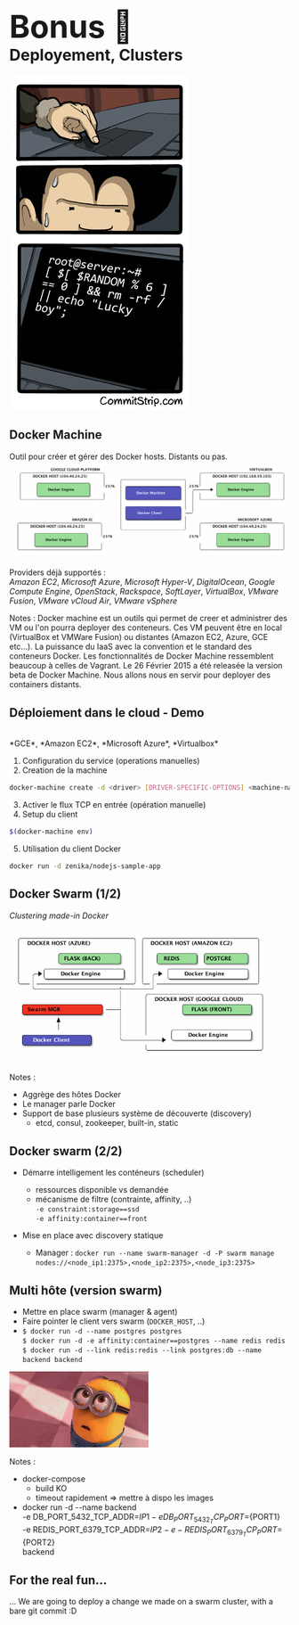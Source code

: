 # <span style="font-size: 2em;"><span style="font-weight: bold;">Bonus</span> 🐳</span> <br/> Deployement, Clusters

![](ressources/roulette-russe.jpg)



## Docker Machine

Outil pour créer et gérer des Docker hosts. Distants ou pas.
![](ressources/dockermachine.png)

Providers déjà supportés : <br/>
*Amazon EC2*, *Microsoft Azure*, *Microsoft Hyper-V*, *DigitalOcean*, *Google Compute Engine*, *OpenStack*, *Rackspace*, *SoftLayer*, *VirtualBox*, *VMware Fusion*, *VMware vCloud Air*, *VMware vSphere*

Notes :
Docker machine est un outils qui permet de creer et administrer des VM ou l'on pourra deployer des conteneurs. Ces VM peuvent être en local (VirtualBox et VMWare Fusion) ou distantes (Amazon EC2, Azure, GCE etc...). La puissance du IaaS avec la convention et le standard des conteneurs Docker. 
Les fonctionnalités de Docker Machine ressemblent beaucoup à celles de Vagrant. 
Le 26 Février 2015 a été releasée la version beta de Docker Machine.
Nous allons nous en servir pour deployer des containers distants.



## Déploiement dans le cloud - Demo
<br/>
*GCE*, *Amazon EC2*, *Microsoft Azure*, *Virtualbox*<br/>

1. Configuration du service (operations manuelles)
2. Creation de la machine
```bash
docker-machine create -d <driver> [DRIVER-SPECIFIC-OPTIONS] <machine-name>
```
3. Activer le flux TCP en entrée (opération manuelle)
4. Setup du client
```bash
$(docker-machine env)
```
5. Utilisation du client Docker
```bash
docker run -d zenika/nodejs-sample-app
```



## Docker Swarm (1/2)

*Clustering made-in Docker*
![](ressources/multihost-swarm.png)


Notes :
- Aggrège des hôtes Docker
- Le manager parle Docker
- Support de base plusieurs système de découverte (discovery)
    - etcd, consul, zookeeper, built-in, static




## Docker swarm (2/2)

- Démarre intelligement les conténeurs (scheduler)
    - ressources disponible vs demandée
    - mécanisme de filtre (contrainte, affinity, ..)<br/>
    ``-e constraint:storage==ssd``<br/>
    ``-e affinity:container==front``

- Mise en place avec discovery statique
    - Manager :
    ``docker run --name swarm-manager -d -P swarm manage nodes://<node_ip1:2375>,<node_ip2:2375>,<node_ip3:2375>``




## Multi hôte (version swarm)

- Mettre en place swarm (manager & agent)
- Faire pointer le client vers swarm (``DOCKER_HOST``, ..)
- ``$ docker run -d --name postgres postgres``
<br/>``$ docker run -d -e affinity:container==postgres --name redis redis``
<br/>``$ docker run -d --link redis:redis --link postgres:db --name backend backend``

![](ressources/giphy_minions1.gif)

Notes :
- docker-compose
    - build KO
    - timeout rapidement => mettre à dispo les images
- docker run -d --name backend \
  -e DB_PORT_5432_TCP_ADDR=${IP1} -e DB_PORT_5432_TCP_PORT=${PORT1} \
  -e REDIS_PORT_6379_TCP_ADDR=${IP2} -e -REDIS_PORT_6379_TCP_PORT=${PORT2} \
  backend



## For the real fun…

… We are going to deploy a change we made on a swarm cluster, with a bare git commit :D
